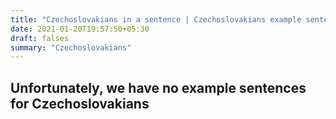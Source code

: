 ```yaml
---
title: "Czechoslovakians in a sentence | Czechoslovakians example sentences"
date: 2021-01-20T19:57:50+05:30
draft: falses
summary: "Czechoslovakians"
---
```

## Unfortunately, we have no example sentences for Czechoslovakians                 
